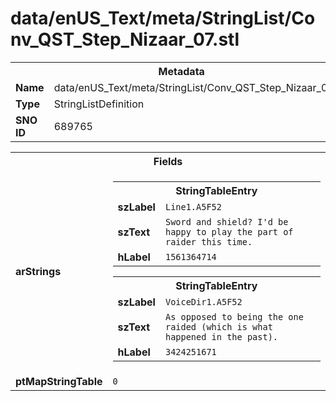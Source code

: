 <h1>data/enUS_Text/meta/StringList/Conv_QST_Step_Nizaar_07.stl</h1><table><tr><th colspan="100%">Metadata</th></tr><tr><td><b>Name</b></td><td>data/enUS_Text/meta/StringList/Conv_QST_Step_Nizaar_07.stl</td></tr><tr><td><b>Type</b></td><td>StringListDefinition</td></tr><tr><td><b>SNO ID</b></td><td>689765</td></tr></table>

<table><tr><th colspan="100%">Fields</th></tr><tr><td><b>arStrings</b></td><td><table><tr><th colspan="100%">StringTableEntry</th></tr><tr><td><b>szLabel</b></td><td><code>Line1.A5F52</code></td></tr><tr><td><b>szText</b></td><td><code>Sword and shield? I'd be happy to play the part of raider this time.</code></td></tr><tr><td><b>hLabel</b></td><td><code>1561364714</code></td></tr></table>


<table><tr><th colspan="100%">StringTableEntry</th></tr><tr><td><b>szLabel</b></td><td><code>VoiceDir1.A5F52</code></td></tr><tr><td><b>szText</b></td><td><code>As opposed to being the one raided (which is what happened in the past).</code></td></tr><tr><td><b>hLabel</b></td><td><code>3424251671</code></td></tr></table>


</td></tr><tr><td><b>ptMapStringTable</b></td><td><code>0</code></td></tr></table>

